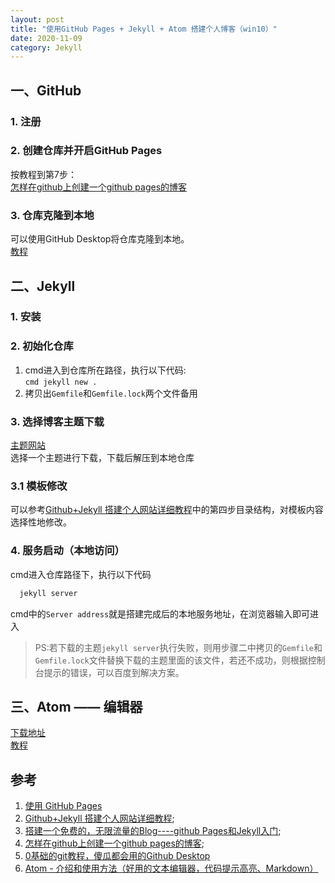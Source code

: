 ```yaml
---
layout: post
title: "使用GitHub Pages + Jekyll + Atom 搭建个人博客（win10）"
date: 2020-11-09
category: Jekyll
---
```

## 一、GitHub

### 1. 注册
### 2. 创建仓库并开启GitHub Pages  
  按教程到第7步：  
  [怎样在github上创建一个github pages的博客](https://jingyan.baidu.com/article/acf728fd64b5a2f8e510a31d.html)

### 3. 仓库克隆到本地
  可以使用GitHub Desktop将仓库克隆到本地。  
  [教程](https://www.jianshu.com/p/06a960d991aa)
## 二、Jekyll

### 1. 安装
### 2. 初始化仓库
  1. cmd进入到仓库所在路径，执行以下代码:  
    ```cmd
      jekyll new .
    ```
  2. 拷贝出`Gemfile`和`Gemfile.lock`两个文件备用  

### 3. 选择博客主题下载
  [主题网站](http://jekyllthemes.org/)  
  选择一个主题进行下载，下载后解压到本地仓库
### 3.1 模板修改
  可以参考[Github+Jekyll 搭建个人网站详细教程](https://www.jianshu.com/p/9f71e260925d)中的第四步目录结构，对模板内容选择性地修改。
### 4. 服务启动（本地访问）
  cmd进入仓库路径下，执行以下代码  
  ```cmd
    jekyll server
  ```
  cmd中的`Server address`就是搭建完成后的本地服务地址，在浏览器输入即可进入
  > PS:若下载的主题`jekyll server`执行失败，则用步骤二中拷贝的`Gemfile`和`Gemfile.lock`文件替换下载的主题里面的该文件，若还不成功，则根据控制台提示的错误，可以百度到解决方案。

## 三、Atom —— 编辑器
  [下载地址](https://atom.io/download/windows_x64)  
  [教程](https://www.hangge.com/blog/cache/detail_1149.html)  
  
## 参考
 1. [使用 GitHub Pages](https://docs.github.com/cn/free-pro-team@latest/github/working-with-github-pages)
 2. [Github+Jekyll 搭建个人网站详细教程](https://www.jianshu.com/p/9f71e260925d);
 3. [搭建一个免费的，无限流量的Blog----github Pages和Jekyll入门](http://www.ruanyifeng.com/blog/2012/08/blogging_with_jekyll.html);
 4. [怎样在github上创建一个github pages的博客](https://jingyan.baidu.com/article/acf728fd64b5a2f8e510a31d.html);
 5. [0基础的git教程，傻瓜都会用的Github Desktop](https://www.jianshu.com/p/06a960d991aa)
 6. [Atom - 介绍和使用方法（好用的文本编辑器，代码提示高亮、Markdown）](https://www.hangge.com/blog/cache/detail_1149.html)

